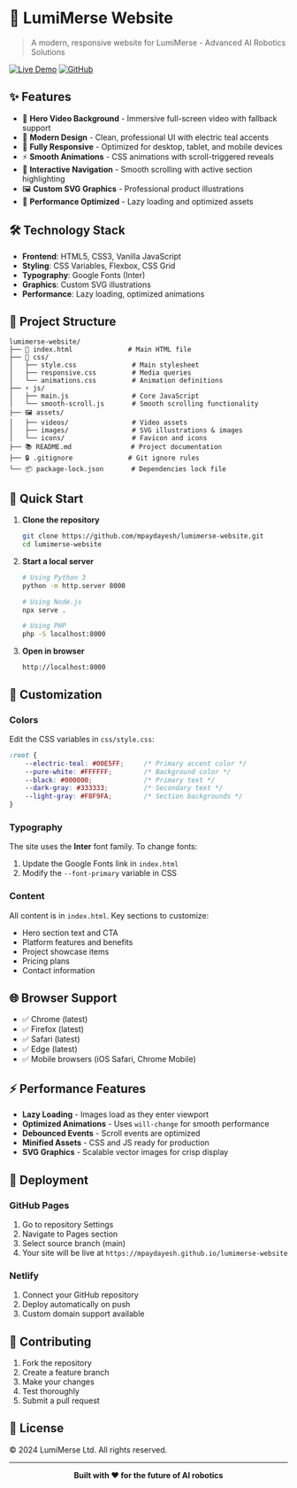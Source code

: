 # 🤖 LumiMerse Website

> A modern, responsive website for LumiMerse - Advanced AI Robotics Solutions

[![Live Demo](https://img.shields.io/badge/demo-live-brightgreen)](https://mpaydayesh.github.io/lumimerse-website)
[![GitHub](https://img.shields.io/badge/github-repository-blue)](https://github.com/mpaydayesh/lumimerse-website)

## ✨ Features

- 🎥 **Hero Video Background** - Immersive full-screen video with fallback support
- 🎨 **Modern Design** - Clean, professional UI with electric teal accents
- 📱 **Fully Responsive** - Optimized for desktop, tablet, and mobile devices
- ⚡ **Smooth Animations** - CSS animations with scroll-triggered reveals
- 🧭 **Interactive Navigation** - Smooth scrolling with active section highlighting
- 🖼️ **Custom SVG Graphics** - Professional product illustrations
- 🚀 **Performance Optimized** - Lazy loading and optimized assets

## 🛠️ Technology Stack

- **Frontend**: HTML5, CSS3, Vanilla JavaScript
- **Styling**: CSS Variables, Flexbox, CSS Grid
- **Typography**: Google Fonts (Inter)
- **Graphics**: Custom SVG illustrations
- **Performance**: Lazy loading, optimized animations

## 📁 Project Structure

```
lumimerse-website/
├── 📄 index.html              # Main HTML file
├── 🎨 css/
│   ├── style.css              # Main stylesheet
│   ├── responsive.css         # Media queries
│   └── animations.css         # Animation definitions
├── ⚡ js/
│   ├── main.js                # Core JavaScript
│   └── smooth-scroll.js       # Smooth scrolling functionality
├── 🖼️ assets/
│   ├── videos/                # Video assets
│   ├── images/                # SVG illustrations & images
│   └── icons/                 # Favicon and icons
├── 📚 README.md               # Project documentation
├── 🔒 .gitignore              # Git ignore rules
└── 📦 package-lock.json       # Dependencies lock file
```

## 🚀 Quick Start

1. **Clone the repository**
   ```bash
   git clone https://github.com/mpaydayesh/lumimerse-website.git
   cd lumimerse-website
   ```

2. **Start a local server**
   ```bash
   # Using Python 3
   python -m http.server 8000
   
   # Using Node.js
   npx serve .
   
   # Using PHP
   php -S localhost:8000
   ```

3. **Open in browser**
   ```
   http://localhost:8000
   ```

## 🎨 Customization

### Colors
Edit the CSS variables in `css/style.css`:

```css
:root {
    --electric-teal: #00E5FF;     /* Primary accent color */
    --pure-white: #FFFFFF;        /* Background color */
    --black: #000000;             /* Primary text */
    --dark-gray: #333333;         /* Secondary text */
    --light-gray: #F8F9FA;        /* Section backgrounds */
}
```

### Typography
The site uses the **Inter** font family. To change fonts:
1. Update the Google Fonts link in `index.html`
2. Modify the `--font-primary` variable in CSS

### Content
All content is in `index.html`. Key sections to customize:
- Hero section text and CTA
- Platform features and benefits
- Project showcase items
- Pricing plans
- Contact information

## 🌐 Browser Support

- ✅ Chrome (latest)
- ✅ Firefox (latest) 
- ✅ Safari (latest)
- ✅ Edge (latest)
- ✅ Mobile browsers (iOS Safari, Chrome Mobile)

## ⚡ Performance Features

- **Lazy Loading** - Images load as they enter viewport
- **Optimized Animations** - Uses `will-change` for smooth performance
- **Debounced Events** - Scroll events are optimized
- **Minified Assets** - CSS and JS ready for production
- **SVG Graphics** - Scalable vector images for crisp display

## 🚀 Deployment

### GitHub Pages
1. Go to repository Settings
2. Navigate to Pages section
3. Select source branch (main)
4. Your site will be live at `https://mpaydayesh.github.io/lumimerse-website`

### Netlify
1. Connect your GitHub repository
2. Deploy automatically on push
3. Custom domain support available

## 🤝 Contributing

1. Fork the repository
2. Create a feature branch
3. Make your changes
4. Test thoroughly
5. Submit a pull request

## 📄 License

© 2024 LumiMerse Ltd. All rights reserved.

---

<div align="center">
  <strong>Built with ❤️ for the future of AI robotics</strong>
</div>